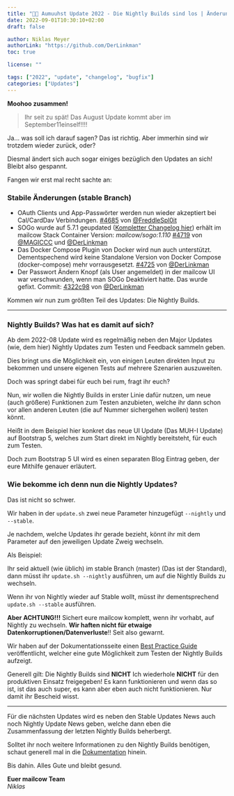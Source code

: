```yaml
---
title: "🌊🐄 Aumuuhst Update 2022 - Die Nightly Builds sind los | Änderungen"
date: 2022-09-01T10:30:10+02:00
draft: false

author: Niklas Meyer
authorLink: "https://github.com/DerLinkman"
toc: true

license: ""

tags: ["2022", "update", "changelog", "bugfix"]
categories: ["Updates"]
---
```


**Moohoo zusammen!**

> Ihr seit zu spät! Das August Update kommt aber im September11einself!!!! 

Ja... was soll ich darauf sagen? Das ist richtig. Aber immerhin sind wir trotzdem wieder zurück, oder?

Diesmal ändert sich auch sogar einiges bezüglich den Updates an sich! Bleibt also gespannt.

Fangen wir erst mal recht sachte an:

### Stabile Änderungen (stable Branch)

- OAuth Clients und App-Passwörter werden nun wieder akzeptiert bei Cal/CardDav Verbindungen. [#4685](https://github.com/mailcow/mailcow-dockerized/pull/4685) von [@FreddleSpl0it](https://github.com/FreddleSpl0it)
- SOGo wurde auf 5.7.1 geupdated ([Kompletter Changelog hier](https://github.com/Alinto/sogo/releases/tag/SOGo-5.7.1)) erhält im mailcow Stack Container Version: *mailcow/sogo:1.110* [#4719](https://github.com/mailcow/mailcow-dockerized/pull/4719) von [@MAGICCC](https://github.com/MAGICCC) und [@DerLinkman](https://github.com/DerLinkman)
- Das Docker Compose Plugin von Docker wird nun auch unterstützt. Dementspechend wird keine Standalone Version von Docker Compose (docker-compose) mehr vorrausgesetzt. [#4725](https://github.com/mailcow/mailcow-dockerized/pull/4725) von [@DerLinkman](https://github.com/DerLinkman)
- Der Passwort Ändern Knopf (als User angemeldet) in der mailcow UI war verschwunden, wenn man SOGo Deaktiviert hatte. Das wurde gefixt. Commit: [4322c98](https://github.com/mailcow/mailcow-dockerized/pull/4733/commits/4322c98f730756cdb28ea1750e6f9a7ec6ea5a70) von [@DerLinkman](https://github.com/DerLinkman)

Kommen wir nun zum größten Teil des Updates: Die Nightly Builds.

---

### Nightly Builds? Was hat es damit auf sich?

Ab dem 2022-08 Update wird es regelmäßig neben den Major Updates (wie, dem hier) Nightly Updates zum Testen und Feedback sammeln geben.

Dies bringt uns die Möglichkeit ein, von einigen Leuten direkten Input zu bekommen und unsere eigenen Tests auf mehrere Szenarien auszuweiten.

Doch was springt dabei für euch bei rum, fragt ihr euch?

Nun, wir wollen die Nightly Builds in erster Linie dafür nutzen, um neue (auch größere) Funktionen zum Testen anzubieten, welche ihr dann schon vor allen anderen Leuten (die auf Nummer sichergehen wollen) testen könnt.

Heißt in dem Beispiel hier konkret das neue UI Update (Das MUH-I Update) auf Bootstrap 5, welches zum Start direkt im Nightly bereitsteht, für euch zum Testen.

Doch zum Bootstrap 5 UI wird es einen separaten Blog Eintrag geben, der eure Mithilfe genauer erläutert.

### Wie bekomme ich denn nun die Nightly Updates?
Das ist nicht so schwer.

Wir haben in der `update.sh` zwei neue Parameter hinzugefügt `--nightly` und `--stable`. 

Je nachdem, welche Updates ihr gerade bezieht, könnt ihr mit dem Parameter auf den jeweiligen Update Zweig wechseln.

Als Beispiel:

Ihr seid aktuell (wie üblich) im stable Branch (master) (Das ist der Standard), dann müsst ihr `update.sh --nightly` ausführen, um auf die Nightly Builds zu wechseln.

Wenn ihr von Nightly wieder auf Stable wollt, müsst ihr dementsprechend `update.sh --stable` ausführen.

**Aber ACHTUNG!!!** Sichert eure mailcow komplett, wenn ihr vorhabt, auf Nightly zu wechseln. **Wir haften nicht für etwaige Datenkorruptionen/Datenverluste**!! Seit also gewarnt.

Wir haben auf der Dokumentationsseite einen [Best Practice Guide](https://mailcow.github.io/mailcow-dockerized-docs/de/i_u_m/i_u_m_update/#best-practice-nightly-update) veröffentlicht, welcher eine gute Möglichkeit zum Testen der Nightly Builds aufzeigt.

Generell gilt: Die Nightly Builds sind **NICHT** Ich wiederhole **NICHT** für den produktiven Einsatz freigegeben! Es kann funktionieren und wenn das so ist, ist das auch super, es kann aber eben auch nicht funktionieren. Nur damit ihr Bescheid wisst.

---

Für die nächsten Updates wird es neben den Stable Updates News auch noch Nightly Update News geben, welche dann eben die Zusammenfassung der letzten Nightly Builds beherbergt.

Solltet ihr noch weitere Informationen zu den Nightly Builds benötigen, schaut generell mal in die [Dokumentation](https://mailcow.github.io/mailcow-dockerized-docs/de/) hinein.

Bis dahin. Alles Gute und bleibt gesund.

**Euer mailcow Team** <br>
*Niklas*